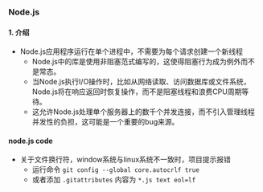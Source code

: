 
### Node.js
#### 1. 介绍
- Node.js应用程序运行在单个进程中，不需要为每个请求创建一个新线程
  - Node.js中的库是使用非阻塞范式编写的，这使得阻塞行为成为例外而不是常态。
  - 当Node.js执行I/O操作时，比如从网络读取、访问数据库或文件系统，Node.js将在响应返回时恢复操作，而不是阻塞线程和浪费CPU周期等待。
  - 这允许Node.js处理单个服务器上的数千个并发连接，而不引入管理线程并发性的负担，这可能是一个重要的bug来源。

#### node.js code
- 关于文件换行符，window系统与linux系统不一致时，项目提示报错
  - 运行命令 `git config --global core.autocrlf true`
  - 或者添加 `.gitattributes` 内容为 `*.js text eol=lf`
